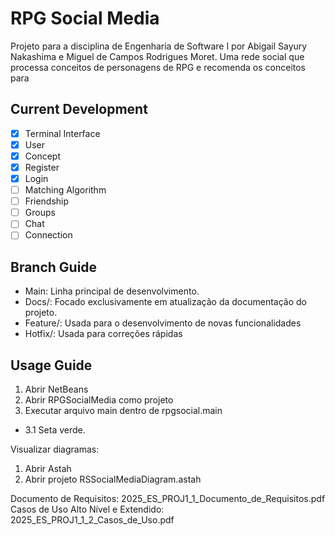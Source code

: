 # RPG Social Media

Projeto para a disciplina de Engenharia de Software I por Abigail Sayury Nakashima e Miguel de Campos Rodrigues Moret. Uma rede social que processa conceitos de personagens de RPG e recomenda os conceitos para 

## Current Development

- [X] Terminal Interface
- [X] User
- [X] Concept
- [X] Register
- [X] Login
- [ ] Matching Algorithm
- [ ] Friendship
- [ ] Groups
- [ ] Chat
- [ ] Connection

## Branch Guide

- Main: Linha principal de desenvolvimento.
- Docs/: Focado exclusivamente em atualização da documentação do projeto.
- Feature/: Usada para o desenvolvimento de novas funcionalidades 
- Hotfix/: Usada para correções rápidas

## Usage Guide

1. Abrir NetBeans
2. Abrir RPGSocialMedia como projeto
3. Executar arquivo main dentro de rpgsocial.main
- 3.1 Seta verde.

Visualizar diagramas:
1. Abrir Astah
2. Abrir projeto RSSocialMediaDiagram.astah

Documento de Requisitos: 2025_ES_PROJ1_1_Documento_de_Requisitos.pdf
Casos de Uso Alto Nível e Extendido: 2025_ES_PROJ1_1_2_Casos_de_Uso.pdf
